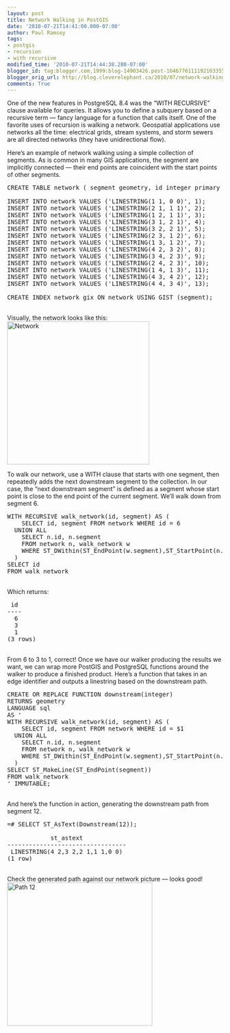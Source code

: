 ```yaml
---
layout: post
title: Network Walking in PostGIS
date: '2010-07-21T14:41:00.000-07:00'
author: Paul Ramsey
tags:
- postgis
- recursion
- with recursive
modified_time: '2010-07-21T14:44:38.288-07:00'
blogger_id: tag:blogger.com,1999:blog-14903426.post-1646776111192103355
blogger_orig_url: http://blog.cleverelephant.ca/2010/07/network-walking-in-postgis.html
comments: True
---
```


One of the new features in PostgreSQL 8.4 was the &#8220;WITH RECURSIVE&#8221; clause available for queries. It allows you to define a subquery based on a recursive term &#8212; fancy language for a function that calls itself. One of the favorite uses of recursion is walking a network. Geospatial applications use networks all the time: electrical grids, stream systems, and storm sewers are all directed networks (they have unidirectional flow).

Here&#8217;s an example of network walking using a simple collection of segments. As is common in many GIS applications, the segment are implicitly connected &#8212; their end points are coincident with the start points of other segments.

<pre>CREATE TABLE network ( segment geometry, id integer primary key );

INSERT INTO network VALUES ('LINESTRING(1 1, 0 0)', 1);<br />INSERT INTO network VALUES ('LINESTRING(2 1, 1 1)', 2);<br />INSERT INTO network VALUES ('LINESTRING(1 2, 1 1)', 3);<br />INSERT INTO network VALUES ('LINESTRING(3 1, 2 1)', 4);<br />INSERT INTO network VALUES ('LINESTRING(3 2, 2 1)', 5);<br />INSERT INTO network VALUES ('LINESTRING(2 3, 1 2)', 6);<br />INSERT INTO network VALUES ('LINESTRING(1 3, 1 2)', 7);<br />INSERT INTO network VALUES ('LINESTRING(4 2, 3 2)', 8);<br />INSERT INTO network VALUES ('LINESTRING(3 4, 2 3)', 9);<br />INSERT INTO network VALUES ('LINESTRING(2 4, 2 3)', 10);<br />INSERT INTO network VALUES ('LINESTRING(1 4, 1 3)', 11);<br />INSERT INTO network VALUES ('LINESTRING(4 3, 4 2)', 12);<br />INSERT INTO network VALUES ('LINESTRING(4 4, 3 4)', 13);

CREATE INDEX network_gix ON network USING GIST (segment);</pre><br />Visually, the network looks like this:

<img class="alignnone size-full wp-image-892" title="Network" src="http://blog.opengeo.org/wp-content/uploads/2010/07/screenshot_01.png" alt="Network" width="332" height="334" />

To walk our network, use a WITH clause that starts with one segment, then repeatedly adds the next downstream segment to the collection. In our case, the &#8220;next downstream segment&#8221; is defined as a segment whose start point is close to the end point of the current segment. We&#8217;ll walk down from segment 6.

<pre>WITH RECURSIVE walk_network(id, segment) AS (<br />    SELECT id, segment FROM network WHERE id = 6<br />  UNION ALL<br />    SELECT n.id, n.segment<br />    FROM network n, walk_network w<br />    WHERE ST_DWithin(ST_EndPoint(w.segment),ST_StartPoint(n.segment),0.01)<br />  )<br />SELECT id<br />FROM walk_network</pre><br />Which returns:

<pre> id<br />----<br />  6<br />  3<br />  1<br />(3 rows)</pre><br />From 6 to 3 to 1, correct! Once we have our walker producing the results we want, we can wrap more PostGIS and PostgreSQL functions around the walker to produce a finished product. Here&#8217;s a function that takes in an edge identifier and outputs a linestring based on the downstream path.

<pre>CREATE OR REPLACE FUNCTION downstream(integer)<br />RETURNS geometry<br />LANGUAGE sql<br />AS '<br />WITH RECURSIVE walk_network(id, segment) AS (<br />    SELECT id, segment FROM network WHERE id = $1<br />  UNION ALL<br />    SELECT n.id, n.segment<br />    FROM network n, walk_network w<br />    WHERE ST_DWithin(ST_EndPoint(w.segment),ST_StartPoint(n.segment),0.01)<br />  )<br />SELECT ST_MakeLine(ST_EndPoint(segment))<br />FROM walk_network<br />' IMMUTABLE;</pre><br />And here&#8217;s the function in action, generating the downstream path from segment 12.

<pre>=# SELECT ST_AsText(Downstream(12));

            st_astext<br />---------------------------------<br /> LINESTRING(4 2,3 2,2 1,1 1,0 0)<br />(1 row)</pre><br />Check the generated path against our network picture &#8212; looks good!

<img class="alignnone size-full wp-image-893" title="Path 12" src="http://blog.opengeo.org/wp-content/uploads/2010/07/screenshot_02.png" alt="Path 12" width="339" height="334" />
